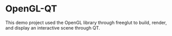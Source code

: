 # OpenGL-QT
This demo project used the OpenGL library through freeglut to build, render, and display an interactive scene through QT. 
